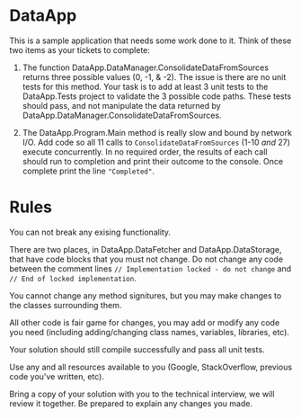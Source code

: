 # DataApp 

This is a sample application that needs some work done to it.  Think of these two items as your tickets to complete:

1. The function DataApp.DataManager.ConsolidateDataFromSources returns three possible values (0, -1, & -2). The issue is there are no unit tests for this method. Your task is to add at least 3 unit tests to the DataApp.Tests project to validate the 3 possible code paths. These tests should pass, and not manipulate the data returned by DataApp.DataManager.ConsolidateDataFromSources.

2. The DataApp.Program.Main method is really slow and bound by network I/O. Add code so all 11 calls to `ConsolidateDataFromSources` (1-10 *and* 27) execute concurrently. In no required order, the results of each call should run to completion and print their outcome to the console. Once complete print the line `"Completed"`.


# Rules

You can not break any exising functionality.

There are two places, in DataApp.DataFetcher and DataApp.DataStorage, that have code blocks that you must not change. Do not change any code between the comment lines `// Implementation locked - do not change` and `// End of locked implementation`. 

You cannot change any method signitures, but you may make changes to the classes surrounding them.

All other code is fair game for changes, you may add or modify any code you need (including adding/changing class names, variables, libraries, etc).  

Your solution should still compile successfully and pass all unit tests.

Use any and all resources available to you (Google, StackOverflow, previous code you've written, etc).

Bring a copy of your solution with you to the technical interview, we will review it together.  Be prepared to explain any changes you made.